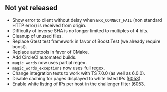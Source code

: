 ## Not yet released

* Show error to client without delay when `ERR_CONNECT_FAIL` (non standard HTTP error) is received from origin.
* Difficulty of inverse SHA is no longer limited to multiples of 4 bits.
* Cleanup of unused files.
* Replace Gtest test framework in favor of Boost.Test (we already require boost).
* Replace autotools in favor of CMake.
* Add CircleCI automated builds.
* `magic_words` now uses partial regex.
* `magic_words_exceptions` now uses full regex.
* Change integration tests to work with TS 7.0.0 (as well as 6.0.0).
* Disable caching for pages displayed to white listed IPs ([6053](https://redmine.equalit.ie/issues/6053)).
* Enable white listing of IPs per host in the challenger filter ([6053](https://redmine.equalit.ie/issues/6053).

